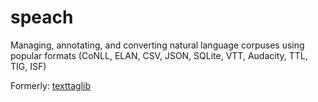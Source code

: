 # speach

Managing, annotating, and converting natural language corpuses using popular formats (CoNLL, ELAN, CSV, JSON, SQLite, VTT, Audacity, TTL, TIG, ISF)

Formerly: [texttaglib](https://pypi.org/project/texttaglib/)
